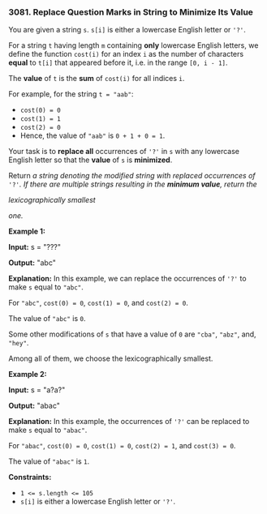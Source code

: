 ### 3081\. Replace Question Marks in String to Minimize Its Value

You are given a string `s`. `s[i]` is either a lowercase English letter or `'?'`.

For a string `t` having length `m` containing **only** lowercase English letters, we define the function `cost(i)` for an index `i` as the number of characters **equal** to `t[i]` that appeared before it, i.e. in the range `[0, i - 1]`.

The **value** of `t` is the **sum** of `cost(i)` for all indices `i`.

For example, for the string `t = "aab"`:

*   `cost(0) = 0`
*   `cost(1) = 1`
*   `cost(2) = 0`
*   Hence, the value of `"aab"` is `0 + 1 + 0 = 1`.

Your task is to **replace all** occurrences of `'?'` in `s` with any lowercase English letter so that the **value** of `s` is **minimized**.

Return _a string denoting the modified string with replaced occurrences of_ `'?'`_. If there are multiple strings resulting in the **minimum value**, return the_

_lexicographically smallest_

_one._

**Example 1:**

**Input:** s = "???"

**Output:** "abc"

**Explanation:** In this example, we can replace the occurrences of `'?'` to make `s` equal to `"abc"`.

For `"abc"`, `cost(0) = 0`, `cost(1) = 0`, and `cost(2) = 0`.

The value of `"abc"` is `0`.

Some other modifications of `s` that have a value of `0` are `"cba"`, `"abz"`, and, `"hey"`.

Among all of them, we choose the lexicographically smallest.

**Example 2:**

**Input:** s = "a?a?"

**Output:** "abac"

**Explanation:** In this example, the occurrences of `'?'` can be replaced to make `s` equal to `"abac"`.

For `"abac"`, `cost(0) = 0`, `cost(1) = 0`, `cost(2) = 1`, and `cost(3) = 0`.

The value of `"abac"` is `1`.

**Constraints:**

*   `1 <= s.length <= 105`
*   `s[i]` is either a lowercase English letter or `'?'`.

